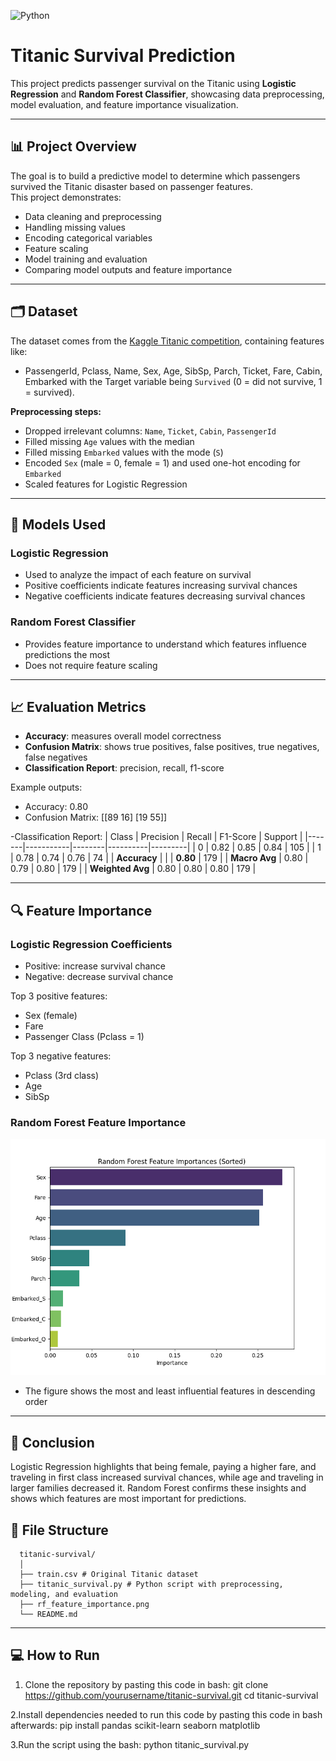 ![Python](https://img.shields.io/badge/python-3.12-blue)
# Titanic Survival Prediction

This project predicts passenger survival on the Titanic using **Logistic Regression** and **Random Forest Classifier**, showcasing data preprocessing, model evaluation, and feature importance visualization.

---

## 📊 Project Overview

The goal is to build a predictive model to determine which passengers survived the Titanic disaster based on passenger features.  
This project demonstrates:

- Data cleaning and preprocessing
- Handling missing values
- Encoding categorical variables
- Feature scaling
- Model training and evaluation
- Comparing model outputs and feature importance

---

## 🗂 Dataset

The dataset comes from the [Kaggle Titanic competition](https://www.kaggle.com/c/titanic/data), containing features like:

- PassengerId, Pclass, Name, Sex, Age, SibSp, Parch, Ticket, Fare, Cabin, Embarked with the Target variable being `Survived` (0 = did not survive, 1 = survived).

**Preprocessing steps:**

- Dropped irrelevant columns: `Name`, `Ticket`, `Cabin`, `PassengerId`
- Filled missing `Age` values with the median
- Filled missing `Embarked` values with the mode (`S`)
- Encoded `Sex` (male = 0, female = 1) and used one-hot encoding for `Embarked`
- Scaled features for Logistic Regression

---

## 🧠 Models Used

### Logistic Regression
- Used to analyze the impact of each feature on survival
- Positive coefficients indicate features increasing survival chances
- Negative coefficients indicate features decreasing survival chances

### Random Forest Classifier
- Provides feature importance to understand which features influence predictions the most
- Does not require feature scaling

---

## 📈 Evaluation Metrics

- **Accuracy**: measures overall model correctness
- **Confusion Matrix**: shows true positives, false positives, true negatives, false negatives
- **Classification Report**: precision, recall, f1-score

Example outputs:
 - Accuracy: 0.80
 - Confusion Matrix:
    [[89 16]
    [19 55]]
   
 -Classification Report:
  | Class | Precision | Recall | F1-Score | Support |
  |-------|-----------|--------|----------|---------|
  | 0     | 0.82      | 0.85   | 0.84     | 105     |
  | 1     | 0.78      | 0.74   | 0.76     | 74      |
  | **Accuracy** |       |        | **0.80** | 179     |
  | **Macro Avg** | 0.80 | 0.79   | 0.80     | 179     |
  | **Weighted Avg** | 0.80 | 0.80 | 0.80     | 179     |

---

## 🔍 Feature Importance

### Logistic Regression Coefficients
- Positive: increase survival chance  
- Negative: decrease survival chance  

Top 3 positive features:
- Sex (female)  
- Fare  
- Passenger Class (Pclass = 1)

Top 3 negative features:
- Pclass (3rd class)  
- Age  
- SibSp

### Random Forest Feature Importance

![Random Forest Feature Importance](rf_feature_importance.png)

- The figure shows the most and least influential features in descending order

---

## 📝 Conclusion
Logistic Regression highlights that being female, paying a higher fare, and traveling in first class increased survival chances, while age and traveling in larger families decreased it. Random Forest confirms these insights and shows which features are most important for predictions.

## 📂 File Structure
```
  titanic-survival/
  │
  ├── train.csv # Original Titanic dataset
  ├── titanic_survival.py # Python script with preprocessing, modeling, and evaluation
  ├── rf_feature_importance.png
  └── README.md 
```
---

## 💻 How to Run

1. Clone the repository by pasting this code in bash:
  git clone https://github.com/yourusername/titanic-survival.git
  cd titanic-survival

2.Install dependencies needed to run this code by pasting this code in bash afterwards:
  pip install pandas scikit-learn seaborn matplotlib

3.Run the script using the bash:
  python titanic_survival.py

